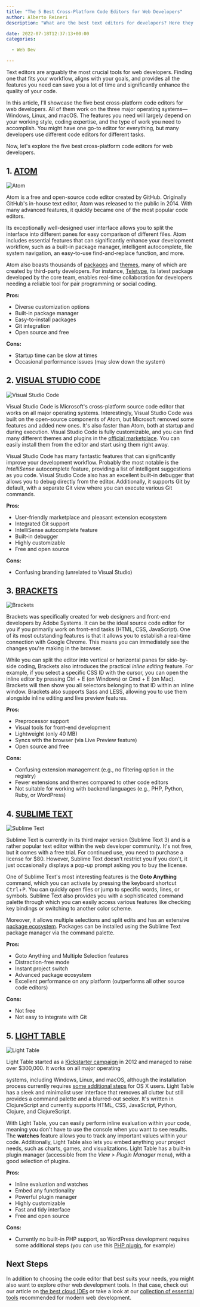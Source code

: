 ```yaml
---
title: "The 5 Best Cross-Platform Code Editors for Web Developers"
author: Alberto Reineri
description: "What are the best text editors for developers? Here they are!!!"

date: 2022-07-18T12:37:13+00:00
categories:

  - Web Dev

---
```


Text editors are arguably the most crucial tools for web developers. Finding one that fits your workflow, aligns with your goals, and provides all the features you need can save you a lot of time and significantly enhance the quality of your code.

In this article, I'll showcase the five best cross-platform code editors for web developers. All of them work on the three major operating systems—Windows, Linux, and macOS. The features you need will largely depend on your working style, coding expertise, and the type of work you need to accomplish. You might have one go-to editor for everything, but many developers use different code editors for different tasks.

Now, let's explore the five best cross-platform code editors for web developers.

## 1. [ATOM][1]

![Atom](https://example.com/path/to/atom.jpeg)

Atom is a free and open-source code editor created by GitHub. Originally GitHub's in-house text editor, Atom was released to the public in 2014. With many advanced features, it quickly became one of the most popular code editors.

Its exceptionally well-designed user interface allows you to split the interface into different panes for easy comparison of different files. Atom includes essential features that can significantly enhance your development workflow, such as a built-in package manager, intelligent autocomplete, file system navigation, an easy-to-use find-and-replace function, and more.

Atom also boasts thousands of [packages][2] and [themes][3], many of which are created by third-party developers. For instance, [Teletype][4], its latest package developed by the core team, enables real-time collaboration for developers needing a reliable tool for pair programming or social coding.

**Pros:**
- Diverse customization options
- Built-in package manager
- Easy-to-install packages
- Git integration
- Open source and free

**Cons:**
- Startup time can be slow at times
- Occasional performance issues (may slow down the system)

## 2. [VISUAL STUDIO CODE][5]

![Visual Studio Code](https://example.com/path/to/visual-studio-code.jpeg)

Visual Studio Code is Microsoft's cross-platform source code editor that works on all major operating systems. Interestingly, Visual Studio Code was built on the open-source components of Atom, but Microsoft removed some features and added new ones. It's also faster than Atom, both at startup and during execution. Visual Studio Code is fully customizable, and you can find many different themes and plugins in the [official marketplace][6]. You can easily install them from the editor and start using them right away.

Visual Studio Code has many fantastic features that can significantly improve your development workflow. Probably the most notable is the _IntelliSense_ autocomplete feature, providing a list of intelligent suggestions as you code. Visual Studio Code also has an excellent built-in debugger that allows you to debug directly from the editor. Additionally, it supports Git by default, with a separate Git view where you can execute various Git commands.

**Pros:**
- User-friendly marketplace and pleasant extension ecosystem
- Integrated Git support
- IntelliSense autocomplete feature
- Built-in debugger
- Highly customizable
- Free and open source

**Cons:**
- Confusing branding (unrelated to Visual Studio)

## 3. [BRACKETS][7]

![Brackets](https://example.com/path/to/brackets.jpeg)

Brackets was specifically created for web designers and front-end developers by Adobe Systems. It can be the ideal source code editor for you if you primarily work on front-end tasks (HTML, CSS, JavaScript). One of its most outstanding features is that it allows you to establish a real-time connection with Google Chrome. This means you can immediately see the changes you're making in the browser.

While you can split the editor into vertical or horizontal panes for side-by-side coding, Brackets also introduces the practical _inline editing_ feature. For example, if you select a specific CSS ID with the cursor, you can open the inline editor by pressing Ctrl + E (on Windows) or Cmd + E (on Mac). Brackets will then show you all selectors belonging to that ID within an inline window. Brackets also supports Sass and LESS, allowing you to use them alongside inline editing and live preview features.

**Pros:**
- Preprocessor support
- Visual tools for front-end development
- Lightweight (only 40 MB)
- Syncs with the browser (via Live Preview feature)
- Open source and free

**Cons:**
- Confusing extension management (e.g., no filtering option in the registry)
- Fewer extensions and themes compared to other code editors
- Not suitable for working with backend languages (e.g., PHP, Python, Ruby, or WordPress)

## 4. [SUBLIME TEXT][8]

![Sublime Text](https://example.com/path/to/sublime-text.jpeg)

Sublime Text is currently in its third major version (Sublime Text 3) and is a rather popular text editor within the web developer community. It's not free, but it comes with a free trial. For continued use, you need to purchase a license for $80. However, Sublime Text doesn't restrict you if you don't, it just occasionally displays a pop-up prompt asking you to buy the license.

One of Sublime Text's most interesting features is the __Goto Anything__ command, which you can activate by pressing the keyboard shortcut <kbd>Ctrl</kbd>+<kbd>P</kbd>. You can quickly open files or jump to specific words, lines, or symbols. Sublime Text also provides you with a sophisticated command palette through which you can easily access various features like checking key bindings or switching to another color scheme.

Moreover, it allows multiple selections and split edits and has an extensive [package ecosystem][9]. Packages can be installed using the Sublime Text package manager via the command palette.

**Pros:**
- Goto Anything and Multiple Selection features
- Distraction-free mode
- Instant project switch
- Advanced package ecosystem
- Excellent performance on any platform (outperforms all other source code editors)

**Cons:**
- Not free
- Not easy to integrate with Git

## 5. [LIGHT TABLE][10]

![Light Table](https://example.com/path/to/light-table.jpeg)

Light Table started as a [Kickstarter campaign][11] in 2012 and managed to raise over $300,000. It works on all major operating

 systems, including Windows, Linux, and macOS, although the installation process currently requires [some additional steps][12] for OS X users. Light Table has a sleek and minimalist user interface that removes all clutter but still provides a command palette and a blurred-out seeker. It's written in ClojureScript and currently supports HTML, CSS, JavaScript, Python, Clojure, and ClojureScript.

With Light Table, you can easily perform inline evaluation within your code, meaning you don't have to use the console when you want to see results. The __watches__ feature allows you to track any important values within your code. Additionally, Light Table also lets you embed anything your project needs, such as charts, games, and visualizations. Light Table has a built-in plugin manager (accessible from the _View > Plugin Manager_ menu), with a good selection of plugins.

**Pros:**
- Inline evaluation and watches
- Embed any functionality
- Powerful plugin manager
- Highly customizable
- Fast and tidy interface
- Free and open source

**Cons:**
- Currently no built-in PHP support, so WordPress development requires some additional steps (you can use this [PHP plugin][13], for example)

## Next Steps

In addition to choosing the code editor that best suits your needs, you might also want to explore other web development tools. In that case, check out our article on [the best cloud IDEs][14] or take a look at our [collection of essential tools][15] recommended for modern web development.

[1]: https://atom.io/
[2]: https://atom.io/packages
[3]: https://atom.io/themes
[4]: https://teletype.atom.io/
[5]: https://code.visualstudio.com/
[6]: https://marketplace.visualstudio.com/vscode
[7]: http://brackets.io/
[8]: https://www.sublimetext.com/
[9]: https://packagecontrol.io/
[10]: http://lighttable.com/
[11]: https://www.kickstarter.com/projects/ibdknox/light-table
[12]: https://github.com/LightTable/LightTable/blob/master/README.md#downloads
[13]: https://github.com/thierrymarianne/LightTable-PHP
[14]: http://www.developerdrive.com/2018/01/9-best-free-cloud-ides/
[15]: http://www.developerdrive.com/2015/02/essential-tools-for-modern-web-development/
